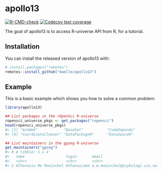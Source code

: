 
<!-- README.md is generated from README.Rmd. Please edit that file -->

# apollo13

<!-- badges: start -->

[![R-CMD-check](https://github.com/maelle/apollo13/workflows/R-CMD-check/badge.svg)](https://github.com/maelle/apollo13/actions)
[![Codecov test
coverage](https://codecov.io/gh/maelle/apollo13/branch/main/graph/badge.svg)](https://codecov.io/gh/maelle/apollo13?branch=main)
<!-- badges: end -->

The goal of apollo13 is to access R-universe API from R, for a tutorial.

## Installation

You can install the released version of apollo13 with:

``` r
# install.packages("remotes")
remotes::install_github("maelle/apollo13")
```

## Example

This is a basic example which shows you how to solve a common problem:

``` r
library(apollo13)

## List packages in the rOpenSci R-universe
ropensci_universe_pkgs <- get_packages("ropensci")
head(ropensci_universe_pkgs)
#> [1] "AntWeb"            "BaseSet"           "CodeDepends"      
#> [4] "CoordinateCleaner" "DataPackageR"      "DataSpaceR"

## List maintainers in the ggseg R-universe
get_maintainers("ggseg")
#> # A tibble: 1 x 4
#>   name                   login       email                          packages    
#>   <chr>                  <chr>       <chr>                          <list>      
#> 1 Athanasia Mo Mowinckel Athanasiamo a.m.mowinckel@psykologi.uio.no <df [14 × 3…
```
